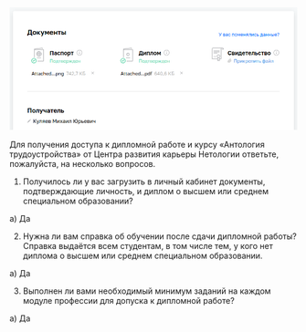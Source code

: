 ![11-04-01](https://github.com/mkuliaev/admission_to_the_thesis/blob/main/doc_passp_diplom.png)

Для получения доступа к дипломной работе и курсу «Антология трудоустройства» от Центра развития карьеры Нетологии ответьте, пожалуйста, на несколько вопросов.

1. Получилось ли у вас загрузить в личный кабинет документы, подтверждающие личность, и диплом о высшем или среднем специальном образовании?

а) Да

2. Нужна ли вам справка об обучении после сдачи дипломной работы? Справка выдаётся всем студентам, в том числе тем, у кого нет диплома о высшем или среднем специальном образовании.

а) Да


3. Выполнен ли вами необходимый минимум заданий на каждом модуле профессии для допуска к дипломной работе?

а) Да